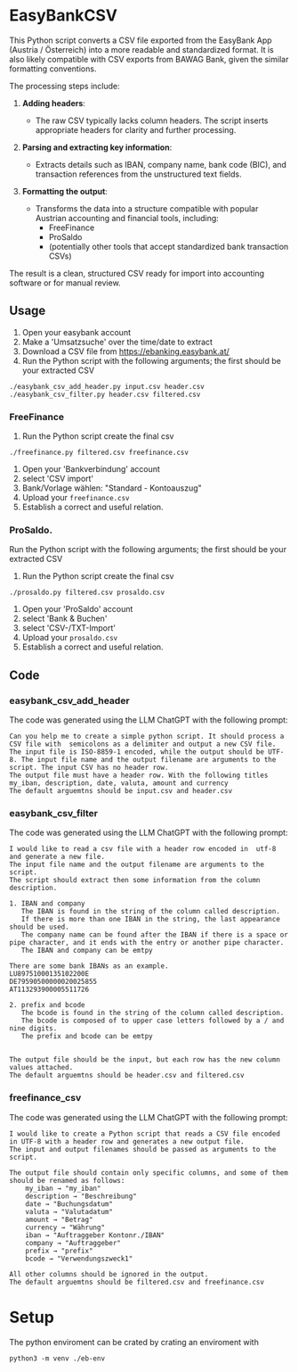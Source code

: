# EasyBankCSV
This Python script converts a CSV file exported from the EasyBank App (Austria / Österreich) 
into a more readable and standardized format. It is also likely compatible with CSV exports 
from BAWAG Bank, given the similar formatting conventions.

The processing steps include:

1. **Adding headers**:  
   - The raw CSV typically lacks column headers. The script inserts appropriate headers for clarity and further processing.

2. **Parsing and extracting key information**:  
   - Extracts details such as IBAN, company name, bank code (BIC), and transaction references from the unstructured text fields.

3. **Formatting the output**:  
   - Transforms the data into a structure compatible with popular Austrian accounting and financial tools, including:
     - FreeFinance
     - ProSaldo
     - (potentially other tools that accept standardized bank transaction CSVs)

The result is a clean, structured CSV ready for import into accounting software or for manual review.

## Usage
1. Open your easybank account
1. Make a 'Umsatzsuche' over the time/date to extract
1. Download a CSV file from https://ebanking.easybank.at/ 
1. Run the Python script with the following arguments; the first should be your extracted CSV
```
./easybank_csv_add_header.py input.csv header.csv
./easybank_csv_filter.py header.csv filtered.csv
```
### FreeFinance
1. Run the Python script create the final csv
```
./freefinance.py filtered.csv freefinance.csv
```
1. Open your 'Bankverbindung' account
1. select 'CSV import'
1. Bank/Vorlage wählen: "Standard - Kontoauszug"
1. Upload your `freefinance.csv`
1. Establish a correct and useful relation.

### ProSaldo. 
Run the Python script with the following arguments; the first should be your extracted CSV
1. Run the Python script create the final csv
```
./prosaldo.py filtered.csv prosaldo.csv
```
1. Open your 'ProSaldo' account
1. select 'Bank & Buchen'
1. select 'CSV-/TXT-Import'
1. Upload your `prosaldo.csv`
1. Establish a correct and useful relation.

## Code 
### easybank_csv_add_header 
The code was generated using the LLM ChatGPT with the following prompt:
```
Can you help me to create a simple python script. It should process a CSV file with  semicolons as a delimiter and output a new CSV file. The input file is ISO-8859-1 encoded, while the output should be UTF-8. The input file name and the output filename are arguments to the script. The input CSV has no header row.
The output file must have a header row. With the following titles my_iban, description, date, valuta, amount and currency
The default arguemtns should be input.csv and header.csv
```
### easybank_csv_filter 
The code was generated using the LLM ChatGPT with the following prompt:
```
I would like to read a csv file with a header row encoded in  utf-8 and generate a new file.
The input file name and the output filename are arguments to the script.
The script should extract then some information from the column description.

1. IBAN and company
   The IBAN is found in the string of the column called description. 
   If there is more than one IBAN in the string, the last appearance should be used.
   The company name can be found after the IBAN if there is a space or pipe character, and it ends with the entry or another pipe character. 
   The IBAN and company can be emtpy

There are some bank IBANs as an example.
LU89751000135102200E
DE79590500000020025855
AT113293900005511726

2. prefix and bcode
   The bcode is found in the string of the column called description.
   The bcode is composed of to upper case letters followed by a / and nine digits. 
   The prefix and bcode can be emtpy


The output file should be the input, but each row has the new column values attached. 
The default arguemtns should be header.csv and filtered.csv

```
### freefinance_csv
The code was generated using the LLM ChatGPT with the following prompt:
```
I would like to create a Python script that reads a CSV file encoded in UTF-8 with a header row and generates a new output file.
The input and output filenames should be passed as arguments to the script.

The output file should contain only specific columns, and some of them should be renamed as follows:
    my_iban → "my_iban"
    description → "Beschreibung"
    date → "Buchungsdatum"
    valuta → "Valutadatum"
    amount → "Betrag"
    currency → "Währung"
    iban → "Auftraggeber Kontonr./IBAN"
    company → "Auftraggeber"
    prefix → "prefix"
    bcode → "Verwendungszweck1"

All other columns should be ignored in the output.
The default arguemtns should be filtered.csv and freefinance.csv

```


# Setup
The python enviroment can be crated by crating an enviroment with
```
python3 -m venv ./eb-env
```